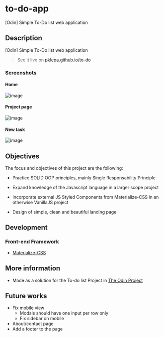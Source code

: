 # to-do-app
[Odin] Simple To-Do list web application 

## Description

[Odin] Simple To-Do list web application 

> See it live on [pklepa.github.io/to-do](https://pklepa.github.io/to-do/)

### Screenshots

#### Home

![image](https://user-images.githubusercontent.com/22618438/91084670-ba792700-e622-11ea-910f-f6d254f15370.png)

#### Project page

![image](https://user-images.githubusercontent.com/22618438/91084912-0cba4800-e623-11ea-8b5f-53d37538de5f.png)

#### New task

![image](https://user-images.githubusercontent.com/22618438/91085004-2e1b3400-e623-11ea-81c5-c8e6cba91567.png)

## Objectives

The focus and objectives of this project are the following:

- Practice SOLID OOP principles, mainly Single Responsability Principle

- Expand knowledge of the Javascript language in a larger scope project

- Incorporate external JS Styled Components from Materialize-CSS in an otherwise VanillaJS project

- Design of simple, clean and beautiful landing page

## Development

### Front-end Framework

- [Materialize-CSS](https://materializecss.com/)

## More information

- Made as a solution for the To-do list Project in [The Odin Project](https://www.theodinproject.com/courses/javascript/lessons/todo-list)

## Future works

- Fix mobile view
  - Modals should have one input per row only
  - Fix sidebar on mobile
- About/contact page
- Add a footer to the page
